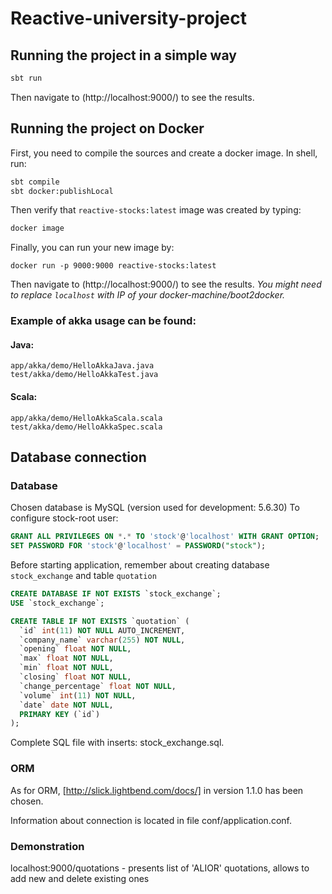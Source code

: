 # Reactive-university-project

## Running the project in a simple way

```bash
sbt run
```

Then navigate to (http://localhost:9000/) to see the results.

## Running the project on Docker

First, you need to compile the sources and create a docker image. In shell, run:

```bash
sbt compile
sbt docker:publishLocal
```

Then verify that `reactive-stocks:latest` image was created by typing:

```bash
docker image
```

Finally, you can run your new image by:

```
docker run -p 9000:9000 reactive-stocks:latest
```

Then navigate to (http://localhost:9000/) to see the results.
_You might need to replace `localhost` with IP of your docker-machine/boot2docker._


### Example of akka usage can be found:

#### Java:

```
app/akka/demo/HelloAkkaJava.java
test/akka/demo/HelloAkkaTest.java
```

#### Scala:
```
app/akka/demo/HelloAkkaScala.scala
test/akka/demo/HelloAkkaSpec.scala
```

## Database connection
### Database
Chosen database is MySQL (version used for development: 5.6.30)
To configure stock-root user:

```sql
GRANT ALL PRIVILEGES ON *.* TO 'stock'@'localhost' WITH GRANT OPTION;
SET PASSWORD FOR 'stock'@'localhost' = PASSWORD("stock");
```

Before starting application, remember about creating database `stock_exchange` and table `quotation`

```sql
CREATE DATABASE IF NOT EXISTS `stock_exchange`;
USE `stock_exchange`;

CREATE TABLE IF NOT EXISTS `quotation` (
  `id` int(11) NOT NULL AUTO_INCREMENT,
  `company_name` varchar(255) NOT NULL,
  `opening` float NOT NULL,
  `max` float NOT NULL,
  `min` float NOT NULL,
  `closing` float NOT NULL,
  `change_percentage` float NOT NULL,
  `volume` int(11) NOT NULL,
  `date` date NOT NULL,
  PRIMARY KEY (`id`)
);
```

Complete SQL file with inserts: stock_exchange.sql.

### ORM
As for ORM, [http://slick.lightbend.com/docs/] in version 1.1.0 has been chosen.

Information about connection is located in file conf/application.conf.

### Demonstration
localhost:9000/quotations - presents list of 'ALIOR' quotations, allows to add new and delete existing ones

